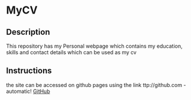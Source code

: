 # MyCV

## Description
This repository has my Personal webpage which contains my education, skills and contact details which can be used as my cv

## Instructions
the site can be accessed on github pages using the link ttp://github.com - automatic!
[GitHub]([https://lethabo366.github.io/MyCV/])

